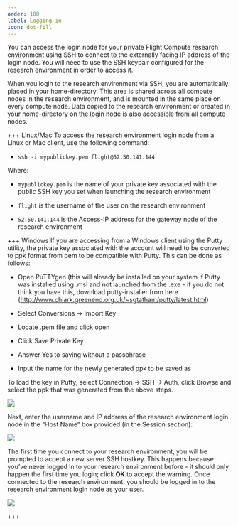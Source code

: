 ```yaml
---
order: 100
label: Logging in
icon: dot-fill
---
```


You can access the login node for your private Flight Compute research environment using SSH to connect to the externally facing IP address of the login node. You will need to use the SSH keypair configured for the research environment in order to access it.

When you login to the research environment via SSH, you are automatically placed in your home-directory. This area is shared across all compute nodes in the research environment, and is mounted in the same place on every compute node. Data copied to the research environment or created in your home-directory on the login node is also accessible from all compute nodes.

+++ Linux/Mac
To access the research environment login node from a Linux or Mac client, use the following command:


- `ssh -i mypublickey.pem flight@52.50.141.144`

Where:

- `mypublickey.pem` is the name of your private key associated with the public SSH key you set when launching the research environment

- `flight` is the username of the user on the research environment

- `52.50.141.144` is the Access-IP address for the gateway node of the research environment



+++ Windows
If you are accessing from a Windows client using the Putty utility, the private key associated with the account will need to be converted to ppk format from pem to be compatible with Putty. This can be done as follows:

- Open PuTTYgen (this will already be installed on your system if Putty was installed using .msi and not launched from the .exe - if you do not think you have this, download putty-installer from here (http://www.chiark.greenend.org.uk/~sgtatham/putty/latest.html)

- Select Conversions -> Import Key

- Locate .pem file and click open

- Click Save Private Key

- Answer Yes to saving without a passphrase

- Input the name for the newly generated ppk to be saved as

To load the key in Putty, select Connection -> SSH -> Auth, click Browse and select the ppk that was generated from the above steps.

![](/images/PuttyKey.png)

Next, enter the username and IP address of the research environment login node in the “Host Name” box provided (in the Session section):

![](/images/putty.png)

The first time you connect to your research environment, you will be prompted to accept a new server SSH hostkey. This happens because you’ve never logged in to your research environment before - it should only happen the first time you login; click **OK** to accept the warning. Once connected to the research environment, you should be logged in to the research environment login node as your user.

![](/images/firstlogin.png)

+++